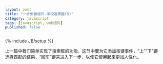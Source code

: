 ```yaml
---
layout: post
title: "一步步做组件-学校选择器(5)"
category: javascript
tags: [javascript, web组件]
published: false
---
```

{% include JB/setup %}

上一篇中我们简单实现了搜索框的功能，这节中要为它添加按键事件，“上”“下”键选择匹配的结果，“回车”键来进入下一步，以使它使用起来更加人性化。

<!-- break -->


